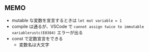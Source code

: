 ## MEMO

- mutable な変数を宣言するときは `let mut variable = 1`
- compile は通るが、VSCode で `cannot assign twice to immutable variablerustc(E0384)` エラーが出る
- const で定数宣言をできる
  - 変数名は大文字
